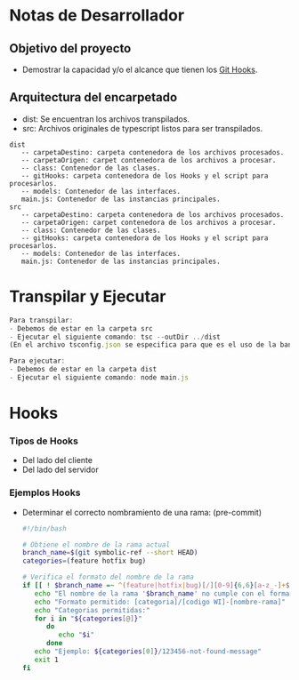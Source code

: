 # Notas de Desarrollador

## Objetivo del proyecto
* Demostrar la capacidad y/o el alcance que tienen los [Git Hooks](https://git-scm.com/book/en/v2/Customizing-Git-Git-Hooks).

 ## Arquitectura del encarpetado
 - dist: Se encuentran los archivos transpilados.
 - src: Archivos originales de typescript listos para ser transpilados.
 ```
 dist
    -- carpetaDestino: carpeta contenedora de los archivos procesados.
    -- carpetaOrigen: carpet contenedora de los archivos a procesar.
    -- class: Contenedor de las clases.
    -- gitHooks: carpeta contenedora de los Hooks y el script para procesarlos.
    -- models: Contenedor de las interfaces.
    main.js: Contenedor de las instancias principales.
 src
    -- carpetaDestino: carpeta contenedora de los archivos procesados.
    -- carpetaOrigen: carpet contenedora de los archivos a procesar.
    -- class: Contenedor de las clases.
    -- gitHooks: carpeta contenedora de los Hooks y el script para procesarlos.
    -- models: Contenedor de las interfaces.
    main.js: Contenedor de las instancias principales.
 ```
# Transpilar y Ejecutar
```ts
Para transpilar: 
- Debemos de estar en la carpeta src
- Ejecutar el siguiente comando: tsc --outDir ../dist
(En el archivo tsconfig.json se especifica para que es el uso de la bandera outDir)
```

```js
Para ejecutar: 
- Debemos de estar en la carpeta dist
- Ejecutar el siguiente comando: node main.js
```

# Hooks

### Tipos de Hooks
- Del lado del cliente
- Del lado del servidor

### Ejemplos Hooks

* Determinar el correcto nombramiento de una rama: (pre-commit)
   ```bash
   #!/bin/bash

   # Obtiene el nombre de la rama actual
   branch_name=$(git symbolic-ref --short HEAD)
   categories=(feature hotfix bug)

   # Verifica el formato del nombre de la rama
   if [[ ! $branch_name =~ ^(feature|hotfix|bug)[/][0-9]{6,6}[a-z_-]+$ ]]; then
      echo "El nombre de la rama '$branch_name' no cumple con el formato permitido."
      echo "Formato permitido: [categoria]/[codigo WI]-[nombre-rama]"
      echo "Categorias permitidas:"
      for i in "${categories[@]}"
         do
            echo "$i"
         done
      echo "Ejemplo: ${categories[0]}/123456-not-found-message"
      exit 1
   fi
   ```


